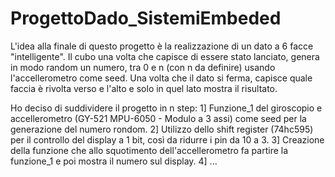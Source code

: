 # ProgettoDado_SistemiEmbeded
L'idea alla finale di questo progetto è la realizzazione di un dato a 6 facce "intelligente". 
Il cubo una volta che capisce di essere stato lanciato, genera in modo random un numero, tra 0 e n (con n da definire) usando l'accellerometro come seed. 
Una volta che il dato si ferma, capisce quale faccia è rivolta verso e l'alto e solo in quel lato mostra il risultato.

Ho deciso di suddividere il progetto in n step:
1]  Funzione_1 del giroscopio e accellerometro (GY-521 MPU-6050 - Modulo a 3 assi) come seed per la generazione del numero rondom.
2]  Utilizzo dello shift register (74hc595) per il controllo del display a 1 bit, così da ridurre i pin da 10 a 3.
3]  Creazione della funzione che allo squotimento dell'accellerometro fa partire la funzione_1 e poi mostra il numero sul display.
4]  ...
